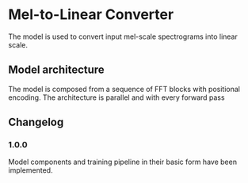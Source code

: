 # Mel-to-Linear Converter

The model is used to convert input mel-scale spectrograms into linear scale.

## Model architecture

The model is composed from a sequence of FFT blocks with positional encoding. The architecture is parallel and with every forward pass

## Changelog

### 1.0.0

Model components and training pipeline in their basic form have been implemented.
